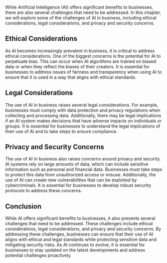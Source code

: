 
While Artificial Intelligence (AI) offers significant benefits to businesses, there are also several challenges that need to be addressed. In this chapter, we will explore some of the challenges of AI in business, including ethical considerations, legal considerations, and privacy and security concerns.

Ethical Considerations
----------------------

As AI becomes increasingly prevalent in business, it is critical to address ethical considerations. One of the biggest concerns is the potential for AI to perpetuate bias. This can occur when AI algorithms are trained on biased data or when they reflect the biases of their creators. It is essential for businesses to address issues of fairness and transparency when using AI to ensure that it is used in a way that aligns with ethical standards.

Legal Considerations
--------------------

The use of AI in business raises several legal considerations. For example, businesses must comply with data protection and privacy regulations when collecting and processing data. Additionally, there may be legal implications if an AI system makes decisions that have adverse impacts on individuals or groups. It is essential for businesses to understand the legal implications of their use of AI and to take steps to ensure compliance.

Privacy and Security Concerns
-----------------------------

The use of AI in business also raises concerns around privacy and security. AI systems rely on large amounts of data, which can include sensitive information such as personal and financial data. Businesses must take steps to protect this data from unauthorized access or misuse. Additionally, the use of AI can create new vulnerabilities that can be exploited by cybercriminals. It is essential for businesses to develop robust security protocols to address these concerns.

Conclusion
----------

While AI offers significant benefits to businesses, it also presents several challenges that need to be addressed. These challenges include ethical considerations, legal considerations, and privacy and security concerns. By addressing these challenges, businesses can ensure that their use of AI aligns with ethical and legal standards while protecting sensitive data and mitigating security risks. As AI continues to evolve, it is essential for businesses to stay updated on the latest developments and address potential challenges proactively.
